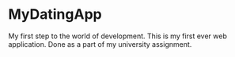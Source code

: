 # MyDatingApp
My first step to the world of development. This is my first ever web application. Done as a part of my university assignment.
